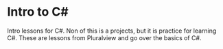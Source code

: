 # Intro to C#

Intro lessons for C#. Non of this is a projects, but it is practice for learning C#. These are lessons from Pluralview and go over the basics of C#.